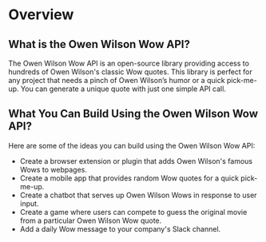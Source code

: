 # Overview

## What is the Owen Wilson Wow API?

The Owen Wilson Wow API is an open-source library providing access to hundreds
of Owen Wilson's classic Wow quotes. This library is perfect for any project
that needs a pinch of Owen Wilson’s humor or a quick pick-me-up. You can
generate a unique quote with just one simple API call.

## What You Can Build Using the Owen Wilson Wow API?

Here are some of the ideas you can build using the Owen Wilson Wow API:

- Create a browser extension or plugin that adds Owen Wilson's famous Wows to
  webpages.
- Create a mobile app that provides random Wow quotes for a quick pick-me-up.
- Create a chatbot that serves up Owen Wilson Wows in response to user input.
- Create a game where users can compete to guess the original movie from a
  particular Owen Wilson Wow quote.
- Add a daily Wow message to your company's Slack channel.
